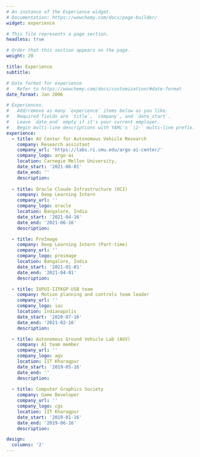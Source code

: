 ```yaml
---
# An instance of the Experience widget.
# Documentation: https://wowchemy.com/docs/page-builder/
widget: experience

# This file represents a page section.
headless: true

# Order that this section appears on the page.
weight: 20

title: Experience
subtitle:

# Date format for experience
#   Refer to https://wowchemy.com/docs/customization/#date-format
date_format: Jan 2006

# Experiences.
#   Add/remove as many `experience` items below as you like.
#   Required fields are `title`, `company`, and `date_start`.
#   Leave `date_end` empty if it's your current employer.
#   Begin multi-line descriptions with YAML's `|2-` multi-line prefix.
experience:
  - title: AV Center for Autonomous Vehicle Research
    company: Research assistant
    company_url: 'https://labs.ri.cmu.edu/argo-ai-center/'
    company_logo: argo-ai
    location: Carnegie Mellon University, 
    date_start: '2021-06-01'
    date_end: ''
    description: 
        
  - title: Oracle Cloude Infrastructure (OCI)
    company: Deep Learning Intern
    company_url: ''
    company_logo: oracle
    location: Bangalore, India
    date_start: '2021-04-16'
    date_end: '2021-06-16'
    description: 

  - title: PreImage
    company: Deep Learning Intern (Part-time)
    company_url: ''
    company_logo: preimage
    location: Bangalore, India
    date_start: '2021-01-01'
    date_end: '2021-04-01'
    description: 

  - title: IUPUI-IITKGP-USB team
    company: Motion planning and controls team leader
    company_url: ''
    company_logo: iac
    location: Indianapolis
    date_start: '2020-07-16'
    date_end: '2021-02-16'
    description:

  - title: Autonomous Ground Vehicle Lab (AGV)
    company: AI team member
    company_url: ''
    company_logo: agv
    location: IIT Kharagpur
    date_start: '2019-05-16'
    date_end: ''
    description: 
  
  - title: Computer Graphics Society 
    company: Game Developer
    company_url: ''
    company_logo: cgs
    location: IIT Kharagpur
    date_start: '2019-01-16'
    date_end: '2019-06-16'
    description:

design:
  columns: '2'
---
```

